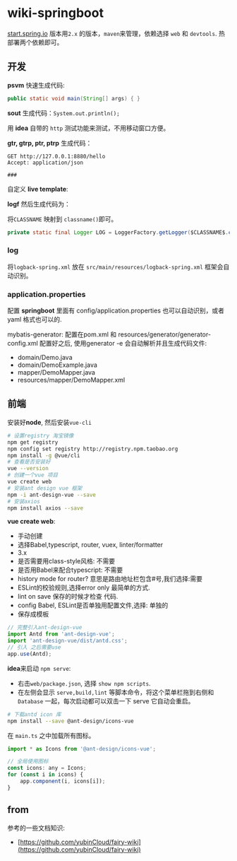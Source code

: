 # wiki-springboot

[start.spring.io](start.sping.io) 版本用`2.x` 的版本，`maven`来管理，依赖选择 `web` 和 `devtools`.
热部署两个依赖即可。

## 开发

**psvm** 快速生成代码:
```java
public static void main(String[] args) { }
```
**sout** 生成代码：`System.out.println();`

用 **idea** 自带的 `http` 测试功能来测试，不用移动窗口方便。

**gtr, gtrp, ptr, ptrp** 生成代码：
```http
GET http://127.0.0.1:8880/hello
Accept: application/json

###
```

自定义 **live template**:

**logf** 然后生成代码为：

将`CLASSNAME` 映射到 `classname()`即可。
```java
private static final Logger LOG = LoggerFactory.getLogger($CLASSNAME$.class); 
```

### log
将`logback-spring.xml` 放在 `src/main/resources/logback-spring.xml` 框架会自动识别。

### application.properties
配置 **springboot**  里面有 config/application.properties 也可以自动识别，或者 yaml 格式也可以的.

mybatis-generator:
配置在pom.xml 和 resources/generator/generator-config.xml 配置好之后,
使用generator -e 会自动解析并且生成代码文件:
- domain/Demo.java
- domain/DemoExample.java
- mapper/DemoMapper.java
- resources/mapper/DemoMapper.xml


## 前端 

安装好**node**, 然后安装`vue-cli`
```bash
# 设置registry 淘宝镜像
npm get registry
npm config set registry http://registry.npm.taobao.org
npm install -g @vue/cli
# 查看是否安装好
vue --version
# 创建一个vue 项目
vue create web
# 安装ant design vue 框架
npm -i ant-design-vue --save
# 安装axios
npm install axios --save
```
**vue create web**:
- 手动创建
- 选择Babel,typescript, router, vuex, linter/formatter
- 3.x
- 是否需要用class-style风格: 不需要
- 是否用Babel来配合typescript: 不需要
- history mode for router? 意思是路由地址栏包含#号,我们选择:需要
- ESLint的校验规则,选择error only 最简单的方式.
- lint on save 保存的时候才检查 代码.
- config Babel, ESLint是否单独用配置文件,选择: 单独的
- 保存成模板

```js
// 完整引入ant-design-vue 
import Antd from 'ant-design-vue';
import 'ant-design-vue/dist/antd.css';
// 引入 之后需要use
app.use(Antd);
```

**idea**来启动 `npm serve`:
- 右击`web/package.json`, 选择 `show npm scripts`.
- 在左侧会显示 `serve,build,lint` 等脚本命令，将这个菜单栏拖到右侧和 `Database` 一起，每次启动都可以双击一下 serve 它自动会重启。

```bash
# 下载antd icon 库
npm install --save @ant-design/icons-vue
```

在 `main.ts` 之中加载所有图标。
```js
import * as Icons from '@ant-design/icons-vue';

// 全局使用图标
const icons: any = Icons;
for (const i in icons) {
    app.component(i, icons[i]);
}
```


## from
参考的一些文档知识:

- [https://github.com/yubinCloud/fairy-wiki](https://github.com/yubinCloud/fairy-wiki)